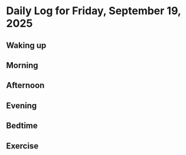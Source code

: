 # Daily Log for Friday, September 19, 2025

## Waking up

## Morning

## Afternoon

## Evening

## Bedtime

## Exercise
